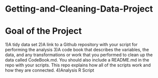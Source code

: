 # Getting-and-Cleaning-Data-Project

# Goal of the Project

1)A tidy data set
2)A link to a Github repository with your script for performing the analysis
3)A code book that describes the variables, the data, and any transformations or work that you performed to clean up the data called CodeBook.md. You should also include a README.md in the repo with your scripts. This repo explains how all of the scripts work and how they are connected.
4)Analysis R Script

